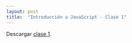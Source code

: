 ```yaml
---
layout: post
title:  "Introducción a JavaScript - Clase 1"
---
```


Descargar [clase 1][clase-1].

[clase-1]: /assets/clase1-js.zip

